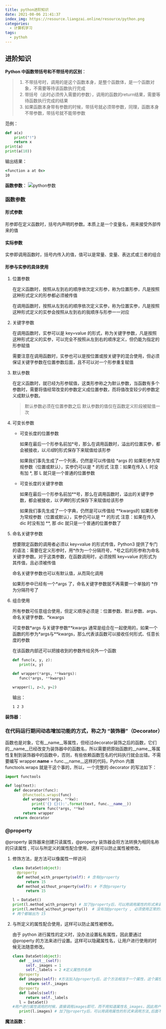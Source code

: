 ```yaml
---
title: python进阶知识
date: 2021-08-06 21:41:37
index_img: https://resource.liangzai.online/resource/python.png
categories:
  - 计算机学习
tags:
  - pythoh
---
```



## 进阶知识

<!-- more -->

**Python 中函数带括号和不带括号的区别**：
>
> 1. 不带括号时，调用的是这个函数本身，是整个函数体，是一个函数对象，不需要等待该函数执行完成
> 2. 带括号（此时必须传入需要的参数），调用的函数的return结果，需要等待函数执行完成的结果
> 3. 如果函数本身带有参数的时候，带括号就必须带参数，同理，函数本身不带参数，带括号就不能带参数

范例：

```python
def a(x)
    print("!")
    return x
print(a)
print(a(10))
```

输出结果：

```cmd
<function a at 0x>
10
```

**函数参数**：
![python参数](python参数.jpg)

### 函数参数

#### 形式参数

形参即在定义函数时，括号内声明的参数。本质上是一个变量名，用来接受外部传来的值

#### 实际参数

实参即调用函数时，括号内传入的值，值可以是常量、变量、表达式或三者的组合

#### 形参与实参的具体使用

1. 位置参数

   在定义函数时，按照从左到右的顺序依次定义形参，称为位置形参，凡是按照这种形式定义的形参都必须被传值

   在调用函数时，按照从左到右的顺序依次定义实参，称为位置实参，凡是按照这种形式定义的实参会按照从左到右的我顺序与形参一一对应

2. 关键字参数

   在调用函数时，实参可以是 key=value 的形式，称为关键字参数，凡是按照这种形式定义的实参，可以完全不按照从左到右的顺序定义，但仍能为指定的形参赋值

   需要注意在调用函数时，实参也可以是按位置或按关键字的混合使用，但必须保证关键字参数在位置参数后面，且不可以对一个形参重复赋值

3. 默认参数

   在定义函数时，就已经为形参赋值，这类形参称之为默认参数，当函数有多个参数时，需要将值经常改变的参数定义成位置参数，而将值改变较少的参数定义成默认参数。

    > 默认参数必须在位置参数之后
    > 默认参数的值仅在函数定义阶段被赋值一次

4. 可变长参数

   + 可变长度的位置参数

      如果在最后一个形参名前加\*号，那么在调用函数时，溢出的位置实参，都会被接收，以*元组*的形式保存下来赋值给该形参

      如果我们事先生成了一个列表，仍然是可以传值给 \*args 的
      如果形参为常规参数（位置或默认），实参仍可以是 \* 的形式
      注意：如果在传入 L 时没有加 *, 那 L 就只是一个普通的位置参数

   + 可变长度的关键字参数

      如果在最后一个形参名前加\*\*号，那么在调用函数时，溢出的关键字参数，都会被接收，以*字典*的形式保存下来赋值给该形参

      如果我们事先生成了一个字典，仍然是可以传值给 \*\*kwargs的
      如果形参为常规参数（位置或默认），实参仍可以是 \*\* 的形式
      注意：如果在传入 dic 时没有加 \*\*, 那 dic 就只是一个普通的位置参数了

5. 命名关键字参数

   想要限定函数的调用者必须以 key=value 的形式传值，Python3 提供了专门的语法：需要在定义形参时，用\*作为一个分隔符号，\*号之后的形参称为命名关键字参数。对于这类参数，在函数调用时，必须按照 key=value 的形式为其传值，且必须被传值

   命名关键字参数也可以有默认值，从而简化调用

   如果形参中已经有一个\*args 了，命名关键字参数就不再需要一个单独的 \*作为分隔符号了

6. 组合使用

   所有参数可任意组合使用，但定义顺序必须是：位置参数、默认参数、args、命名关键字参数、\*kwargs

   可变参数\*args 与关键字参数\*\*kwargs 通常是组合在一起使用的，如果一个函数的形参为\*args与\*\*kwargs，那么代表该函数可以接收任何形式、任意长度的参数

   在该函数内部还可以把接收到的参数传给另外一个函数

   ```python
   def func(x, y, z):
      print(x, y)

   def wrapper(*args, **kwargs):
      func(*args, **kwargs)

   wrapper(1, z=3, y=2)
   ```

   输出：

   ```bash
   1 2 3
   ```

**装饰器**：

### 在代码运行期间动态增加功能的方式，称之为 “装饰器”（Decorator）

函数也是对象，它有__name__等属性，但经过decorator装饰之后的函数，它们的__name__已经改变为装饰器中的函数名，所以需要把原始函数的__name__等属性复制到装饰器中的函数中，否则，有些依赖函数签名的代码执行就会出错。不需要编写 wrapper.__name__ = func.__name__这样的代码，Python 内置functools.wraps 就是干这个事的，所以，一个完整的 decorator 的写法如下：

```python
import functools

def log(text):
    def decorator(func):
        @functools.wraps(func)
        def wrapper(*args, **kw):
            print('{} {}():'.format(text, func.__name__))
            return func(*args, **kw)
        return wrapper
    return decorator
```

### @property

@property 装饰器来创建只读属性，@property 装饰器会将方法转换为相同名称的只读属性 , 可以与所定义的属性配合使用，这样可以防止属性被修改。

1. 修饰方法，是方法可以像属性一样访问

   ```python
   class DataSet(object):
     @property
     def method_with_property(self): # 含有@property
         return 15
     def method_without_property(self): # 不含@property
         return 15

   l = DataSet()
   print(l.method_with_property) # 加了@property后，可以用调用属性的形式来调用方法,后面不需要加（）。
   print(l.method_without_property())  # 没有加@property , 必须使用正常的调用方法的形式，即在后面加()
   # 两个都输出为 15
   ```

2. 与所定义的属性配合使用，这样可以防止属性被修改。

   由于 python 进行属性的定义时，没办法设置私有属性，因此要通过 @property 的方法来进行设置。这样可以隐藏属性名，让用户进行使用的时候无法随意修改。

   ```python
   class DataSet(object):
      def __init__(self):
         self._images = 1
         self._labels = 2 #定义属性的名称
      @property
      def images(self): #方法加入@property后，这个方法相当于一个属性，这个属性可以让用户进行使用，而且用户有没办法随意修改。
         return self._images
      @property
      def labels(self):
         return self._labels
      l = DataSet()
   #用户进行属性调用的时候，直接调用images即可，而不用知道属性名_images，因此用户无法更改属性，从而保护了类的属性。
      print(l.images) # 加了@property后，可以用调用属性的形式来调用方法,后面不需要加（）。
   ```

**魔法函数**：

